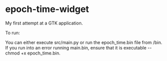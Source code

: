 # epoch-time-widget
My first attempt at a GTK application.

To run: 

You can either execute src/main.py or run the epoch_time.bin file from /bin. If you run into an error running main.bin, ensure that it is executable -- chmod +x epoch_time.bin.
